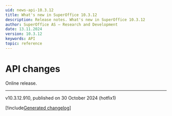 ```yaml
---
uid: news-api-10.3.12
title: What's new in SuperOffice 10.3.12
description: Release notes. What's new in SuperOffice 10.3.12
author: SuperOffice AS – Research and Development
date: 13.11.2024
version: 10.3.12
keywords: API
topic: reference
---
```


# API changes

Online release.

-----

v10.3.12.910, published on 30 October 2024 (hotfix1)

[!include[Generated changelog](includes/changes-10.3.12.678.md)]
